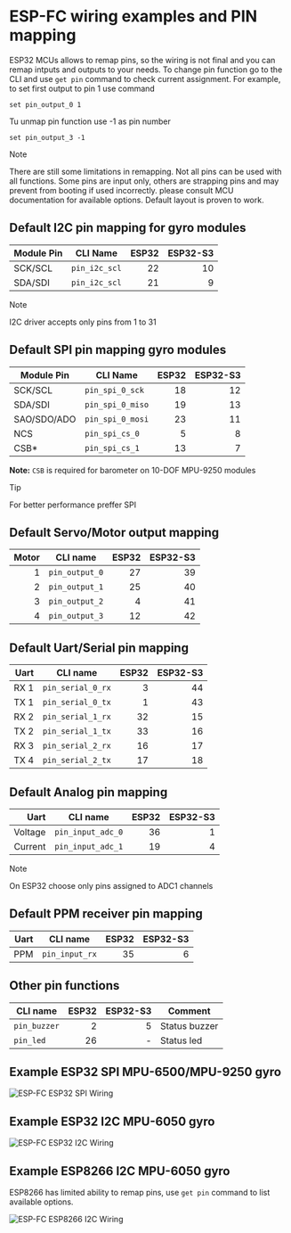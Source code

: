 # ESP-FC wiring examples and PIN mapping

ESP32 MCUs allows to remap pins, so the wiring is not final and you can remap intputs and outputs to your needs. To change pin function go to the CLI and use `get pin` command to check current assignment. For example, to set first output to pin 1 use command 

`set pin_output_0 1`

Tu unmap pin function use -1 as pin number

`set pin_output_3 -1`

> [!NOTE]
> There are still some limitations in remapping. Not all pins can be used with all functions. Some pins are input only, others are strapping pins and may prevent from booting if used incorrectly. please consult MCU documentation for available options. Default layout is proven to work.

## Default I2C pin mapping for gyro modules

| Module Pin | CLI Name         | ESP32 | ESP32-S3 |
|------------|------------------|------:|---------:|
| SCK/SCL    | `pin_i2c_scl`    | 22    | 10       |
| SDA/SDI    | `pin_i2c_scl`    | 21    | 9        |

> [!NOTE]
> I2C driver accepts only pins from 1 to 31

## Default SPI pin mapping gyro modules

| Module Pin  | CLI Name         | ESP32 | ESP32-S3 |
|-------------|------------------|------:|---------:|
| SCK/SCL     | `pin_spi_0_sck`  | 18    | 12       |
| SDA/SDI     | `pin_spi_0_miso` | 19    | 13       |
| SAO/SDO/ADO | `pin_spi_0_mosi` | 23    | 11       |
| NCS         | `pin_spi_cs_0`   |  5    |  8       |
| CSB*        | `pin_spi_cs_1`   | 13    |  7       |

**Note:** `CSB` is required for barometer on 10-DOF MPU-9250 modules

> [!TIP]
> For better performance preffer SPI

## Default Servo/Motor output mapping

| Motor  | CLI name       | ESP32 | ESP32-S3 |
|-------:|----------------|------:|---------:|
| 1      | `pin_output_0` | 27    | 39       |
| 2      | `pin_output_1` | 25    | 40       |
| 3      | `pin_output_2` | 4     | 41       |
| 4      | `pin_output_3` | 12    | 42       |

## Default Uart/Serial pin mapping

| Uart | CLI name          | ESP32 | ESP32-S3 |
|-----:|-------------------|------:|---------:|
| RX 1 | `pin_serial_0_rx` |  3    | 44       |
| TX 1 | `pin_serial_0_tx` |  1    | 43       |
| RX 2 | `pin_serial_1_rx` | 32    | 15       |
| TX 2 | `pin_serial_1_tx` | 33    | 16       |
| RX 3 | `pin_serial_2_rx` | 16    | 17       |
| TX 4 | `pin_serial_2_tx` | 17    | 18       |

## Default Analog pin mapping

| Uart    | CLI name          | ESP32 | ESP32-S3 |
|--------:|-------------------|------:|---------:|
| Voltage | `pin_input_adc_0` |  36   | 1        |
| Current | `pin_input_adc_1` |  19   | 4        |

> [!NOTE]
> On ESP32 choose only pins assigned to ADC1 channels

## Default PPM receiver pin mapping

| Uart    | CLI name       | ESP32 | ESP32-S3 |
|--------:|----------------|------:|---------:|
| PPM     | `pin_input_rx` |  35   | 6        |

## Other pin functions

| CLI name            | ESP32 | ESP32-S3 | Comment       |
|---------------------|------:|---------:|---------------|
| `pin_buzzer`        |  2    | 5        | Status buzzer |
| `pin_led`           |  26   | -        | Status led    |

## Example ESP32 SPI MPU-6500/MPU-9250 gyro

![ESP-FC ESP32 SPI Wiring](./images/esp-fc-esp32_spi_wiring.png)

## Example ESP32 I2C MPU-6050 gyro

![ESP-FC ESP32 I2C Wiring](./images/esp-fc-esp32_i2c_wiring.png)

## Example ESP8266 I2C MPU-6050 gyro

ESP8266 has limited ability to remap pins, use `get pin` command to list available options.

![ESP-FC ESP8266 I2C Wiring](./images/espfc_wemos_d1_mini_wiring.png)

